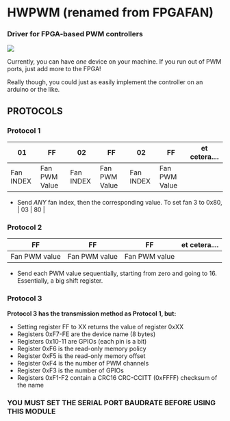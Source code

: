 # HWPWM (renamed from FPGAFAN)
### Driver for FPGA-based PWM controllers
![](https://github.com/cvdcamilleri/hwpwm/workflows/Module%20Compiles/badge.svg)

Currently, you can have *one* device on your machine. If you run out of PWM ports, just add more to the FPGA!

Really though, you could just as easily implement the controller on an arduino or the like.

## PROTOCOLS

### Protocol 1
| 01        | FF            |  02        | FF            |  02        | FF            | et cetera.... | 
| --------- | ------------- | ---------- | ------------- | ---------- | ------------- | ------------- |
| Fan INDEX | Fan PWM Value |  Fan INDEX | Fan PWM Value |  Fan INDEX | Fan PWM Value |               |

- Send *ANY* fan index, then the corresponding value. To set fan 3 to 0x80, | 03 | 80 |

### Protocol 2
| FF            | FF            | FF            | et cetera.... |
| ------------- | ------------- | ------------- | ------------- |
| Fan PWM value | Fan PWM value | Fan PWM value |               |

- Send each PWM value sequentially, starting from zero and going to 16. Essentially, a big shift register.

### Protocol 3
**Protocol 3 has the transmission method as Protocol 1, but:**
- Setting register FF to XX returns the value of register 0xXX
- Registers 0xF7-FE are the device name (8 bytes)
- Registers 0x10-11 are GPIOs (each pin is a bit)
- Register  0xF6 is the read-only memory policy
- Register  0xF5 is the read-only memory offset
- Register  0xF4 is the number of PWM channels
- Register  0xF3 is the number of GPIOs
- Registers 0xF1-F2 contain a CRC16 CRC-CCITT (0xFFFF) checksum of the name

### YOU MUST SET THE SERIAL PORT BAUDRATE BEFORE USING THIS MODULE
